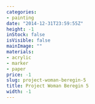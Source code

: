 ```yaml
---
categories:
- painting
date: "2014-12-31T23:59:55Z"
height: -1
inStock: false
isVisible: false
mainImage: ""
materials:
- acrylic
- marker
- paper
price: -1
slug: project-woman-beregin-5
title: Project Woman Beregin 5
width: -1
---
```


